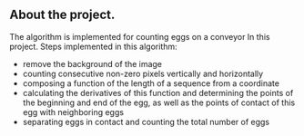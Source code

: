 ## About the project.
The algorithm is implemented for counting eggs on a conveyor In this project.
Steps implemented in this algorithm:
- remove the background of the image
- counting consecutive non-zero pixels vertically and horizontally
- composing a function of the length of a sequence from a coordinate
- calculating the derivatives of this function and determining the points of the beginning and end of the egg, as well as the points of contact of this egg with neighboring eggs
- separating eggs in contact and counting the total number of eggs
